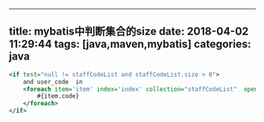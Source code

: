 
---
title: mybatis中判断集合的size
date: 2018-04-02 11:29:44
tags: [java,maven,mybatis]
categories: java
---


```xml
<if test="null != staffCodeList and staffCodeList.size > 0">
	and user_code  in
	<foreach item='item' index='index' collection="staffCodeList"  open="(" separator=","  close=")">
		#{item.code}
	</foreach>
</if>

```